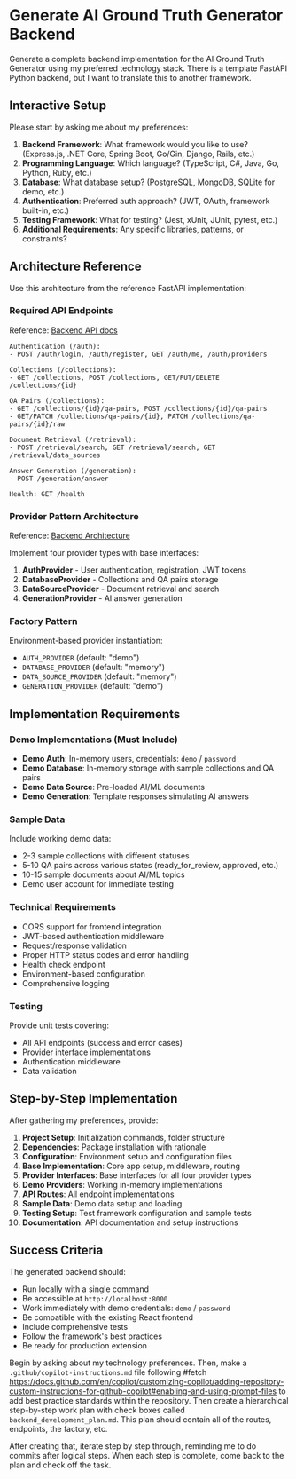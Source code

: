 # Generate AI Ground Truth Generator Backend

Generate a complete backend implementation for the AI Ground Truth Generator using my preferred technology stack.
There is a template FastAPI Python backend, but I want to translate this to another framework.

## Interactive Setup

Please start by asking me about my preferences:

1. **Backend Framework**: What framework would you like to use? (Express.js, .NET Core, Spring Boot, Go/Gin, Django, Rails, etc.)
2. **Programming Language**: Which language? (TypeScript, C#, Java, Go, Python, Ruby, etc.)
3. **Database**: What database setup? (PostgreSQL, MongoDB, SQLite for demo, etc.)
4. **Authentication**: Preferred auth approach? (JWT, OAuth, framework built-in, etc.)
5. **Testing Framework**: What for testing? (Jest, xUnit, JUnit, pytest, etc.)
6. **Additional Requirements**: Any specific libraries, patterns, or constraints?

## Architecture Reference

Use this architecture from the reference FastAPI implementation:

### Required API Endpoints

Reference: [Backend API docs](../../docs/backendAPIs.md)

```
Authentication (/auth):
- POST /auth/login, /auth/register, GET /auth/me, /auth/providers

Collections (/collections):  
- GET /collections, POST /collections, GET/PUT/DELETE /collections/{id}

QA Pairs (/collections):
- GET /collections/{id}/qa-pairs, POST /collections/{id}/qa-pairs
- GET/PATCH /collections/qa-pairs/{id}, PATCH /collections/qa-pairs/{id}/raw

Document Retrieval (/retrieval):
- POST /retrieval/search, GET /retrieval/search, GET /retrieval/data_sources

Answer Generation (/generation):
- POST /generation/answer

Health: GET /health
```

### Provider Pattern Architecture

Reference: [Backend Architecture](../../docs/backendArchitecture.md)

Implement four provider types with base interfaces:

1. **AuthProvider** - User authentication, registration, JWT tokens
2. **DatabaseProvider** - Collections and QA pairs storage
3. **DataSourceProvider** - Document retrieval and search  
4. **GenerationProvider** - AI answer generation

### Factory Pattern

Environment-based provider instantiation:
- `AUTH_PROVIDER` (default: "demo")
- `DATABASE_PROVIDER` (default: "memory")
- `DATA_SOURCE_PROVIDER` (default: "memory") 
- `GENERATION_PROVIDER` (default: "demo")

## Implementation Requirements

### Demo Implementations (Must Include)

- **Demo Auth**: In-memory users, credentials: `demo` / `password`
- **Demo Database**: In-memory storage with sample collections and QA pairs
- **Demo Data Source**: Pre-loaded AI/ML documents
- **Demo Generation**: Template responses simulating AI answers

### Sample Data

Include working demo data:
- 2-3 sample collections with different statuses
- 5-10 QA pairs across various states (ready_for_review, approved, etc.)
- 10-15 sample documents about AI/ML topics
- Demo user account for immediate testing

### Technical Requirements

- CORS support for frontend integration
- JWT-based authentication middleware
- Request/response validation
- Proper HTTP status codes and error handling
- Health check endpoint
- Environment-based configuration
- Comprehensive logging

### Testing

Provide unit tests covering:
- All API endpoints (success and error cases)
- Provider interface implementations
- Authentication middleware
- Data validation

## Step-by-Step Implementation

After gathering my preferences, provide:

1. **Project Setup**: Initialization commands, folder structure
2. **Dependencies**: Package installation with rationale
3. **Configuration**: Environment setup and configuration files
4. **Base Implementation**: Core app setup, middleware, routing
5. **Provider Interfaces**: Base interfaces for all four provider types
6. **Demo Providers**: Working in-memory implementations
7. **API Routes**: All endpoint implementations
8. **Sample Data**: Demo data setup and loading
9. **Testing Setup**: Test framework configuration and sample tests
10. **Documentation**: API documentation and setup instructions

## Success Criteria

The generated backend should:
- Run locally with a single command
- Be accessible at `http://localhost:8000`
- Work immediately with demo credentials: `demo` / `password`
- Be compatible with the existing React frontend
- Include comprehensive tests
- Follow the framework's best practices
- Be ready for production extension

Begin by asking about my technology preferences.
Then, make a `.github/copilot-instructions.md` file following #fetch https://docs.github.com/en/copilot/customizing-copilot/adding-repository-custom-instructions-for-github-copilot#enabling-and-using-prompt-files to add best practice standards within the repository.
Then create a hierarchical step-by-step work plan with check boxes called `backend_development_plan.md`. This plan should contain all of the routes, endpoints, the factory, etc.

After creating that, iterate step by step through, reminding me to do commits after logical steps. When each step is complete, come back to the plan and check off the task.
